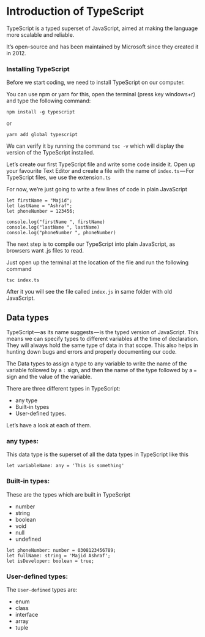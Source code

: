 # Introduction of TypeScript

TypeScript is a typed superset of JavaScript, aimed at making the language more scalable and reliable.

It’s open-source and has been maintained by Microsoft since they created it in 2012.

### Installing TypeScript
Before we start coding, we need to install TypeScript on our computer.

You can use npm or yarn for this, open the terminal (press key windows+r) and type the following command:

`npm install -g typescript`

or

`yarn add global typescript`

We can verify it by running the command `tsc -v` which will display the version of the TypeScript installed.


Let’s create our first TypeScript file and write some code inside it. Open up your favourite Text Editor and create a file with the name of `index.ts` — For TypeScript files,
we use the extension`.ts`


For now, we’re just going to write a few lines of code in plain JavaScript

```
let firstName = "Majid";
let lastName = "Ashraf";
let phoneNumber = 123456;

console.log("firstName ", firstName)
console.log("lastName ", lastName)
console.log("phoneNumber ", phoneNumber)
```

The next step is to compile our TypeScript into plain JavaScript, as browsers want .js files to read.

Just open up the terminal at the location of the file and run the following command

`tsc index.ts`

After it you will see the file called `index.js` in same folder with old JavaScript.

 
 ## Data types
TypeScript — as its name suggests — is the typed version of JavaScript.
This means we can specify types to different variables at the time of declaration.
They will always hold the same type of data in that scope.
This also helps in hunting down bugs and errors and properly documenting our code.

The Data types to assign a type to any variable to write the name of the variable followed by a `:` sign, 
and then the name of the type followed by a `=` sign and the value of the variable.

There are three different types in TypeScript: 
* any type
* Built-in types
* User-defined types.

 Let’s have a look at each of them.

### any types:
This data type is the superset of all the data types in TypeScript like this

```let variableName: any = 'This is something'```
### Built-in types:
These are the types which are built in TypeScript
* number
* string
* boolean
* void
* null
* undefined
```
let phoneNumber: number = 0308123456789;  
let fullName: string = 'Majid Ashraf';  
let isDeveloper: boolean = true;
```
### User-defined types:
The `User-defined` types are:
* enum
* class
* interface
* array
* tuple



